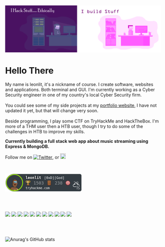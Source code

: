 [![Header](assets/banner.png "Header")](https://github.com/Leonlit/)

# Hello There 

My name is leonlit, it's a nickname of course. I create software, websites and applications. Both terminal and GUI. 
I'm currently working as a Cyber Security engineer in one of my country's local Cyber Security firm. 
<br><br>
You could see some of my side projects at my [portfolio website](https://leonlit.github.io), I have not updated it yet, but that will change very soon.
<br><br>
Beside programming, I play some CTF on TryHackMe and HackTheBox. I'm more of a THM user then a HTB user, though I try to do some of the challenges in HTB to improve my skills.

**Currently building a full stack web app about music streaming using Express & MongoDB.**

Follow me on [![Twitter][1.2]][1], or <a href="https://www.linkedin.com/in/leon-lit-152480142/"><img src="https://cdn.jsdelivr.net/gh/devicons/devicon/icons/linkedin/linkedin-plain.svg" width="18px" height="18px"></a>

[1.2]: https://i.imgur.com/wWzX9uB.png (twitter icon without padding)
[1]: https://twitter.com/leonlit
<br>

![TryHackMe ranking](assets/leonlit.png)

<br>
<br>

![](https://img.shields.io/badge/OS-Linux-informational?style=flat&logo=linux&logoColor=white&color=750075)
![](https://img.shields.io/badge/Editor-VS_Code-informational?style=flat&logo=visualstudiocode&logoColor=white&color=750075)
![](https://img.shields.io/badge/Code-JavaScript-informational?style=flat&logo=javascript&logoColor=white&color=750075)
![](https://img.shields.io/badge/Code-Python-informational?style=flat&logo=python&logoColor=white&color=750075)
![](https://img.shields.io/badge/Code-NodeJS-informational?style=flat&logo=node.js&logoColor=white&color=750075)
![](https://img.shields.io/badge/Code-PHP-informational?style=flat&logo=php&logoColor=white&color=750075)
![](https://img.shields.io/badge/Code-Java-informational?style=flat&logo=java&logoColor=white&color=750075)
![](https://img.shields.io/badge/Code-Flask-informational?style=flat&logo=flask&logoColor=white&color=750075)
![](https://img.shields.io/badge/Code-Express.js-informational?style=flat&logo=express&logoColor=white&color=750075)
![](https://img.shields.io/badge/Shell-Bash-informational?style=flat&logo=gnu-bash&logoColor=white&color=750075)
![](https://img.shields.io/badge/VM-VirtualBox-informational?style=flat&logo=virtualbox&logoColor=white&color=750075)

<br>
<br>

![Anurag's GitHub stats](https://github-readme-stats.vercel.app/api?username=leonlit&show_icons=true&theme=radical&hide_border=true&count_private=true)

